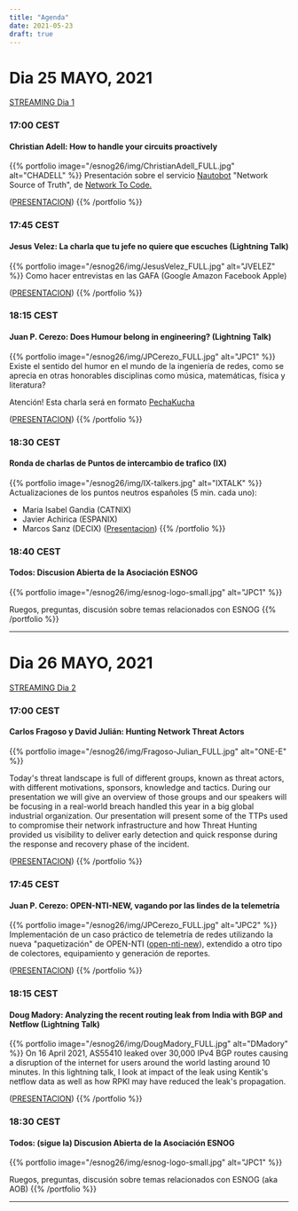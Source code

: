 ```yaml
---
title: "Agenda"
date: 2021-05-23
draft: true 
---
```


# Dia 25 MAYO, 2021 
[STREAMING Dia 1](https://www.youtube.com/watch?v=NkXQnbicy8w)
### 17:00 CEST
#### Christian Adell: How to handle your circuits proactively
{{% portfolio image="/esnog26/img/ChristianAdell_FULL.jpg" alt="CHADELL" %}}
Presentación sobre el servicio [Nautobot](https://www.networktocode.com/nautobot/) "Network Source of Truth", de [Network To Code.](https://www.networktocode.com)

([PRESENTACION](/esnog26/archivos/nautobot-ESNOG26.pdf))
{{% /portfolio %}}  

### 17:45 CEST
#### Jesus Velez: La charla que tu jefe no quiere que escuches (Lightning Talk)
{{% portfolio image="/esnog26/img/JesusVelez_FULL.jpg" alt="JVELEZ" %}}
Como hacer entrevistas en las GAFA (Google Amazon Facebook Apple)

([PRESENTACION](/esnog26/archivos/ESNOG26_FAANG.pdf))
{{% /portfolio %}}  

### 18:15 CEST
#### Juan P. Cerezo: Does Humour belong in engineering? (Lightning Talk) 
{{% portfolio image="/esnog26/img/JPCerezo_FULL.jpg" alt="JPC1" %}}
Existe el sentido del humor en el mundo de la ingeniería de redes, como se aprecia en otras honorables disciplinas como música, matemáticas, física y literatura?

Atención! Esta charla será en formato [PechaKucha](https://en.wikipedia.org/wiki/PechaKucha)

([PRESENTACION](/esnog26/archivos/pk_JPC_ESNOG26.pdf))
{{% /portfolio %}}  

### 18:30 CEST
#### Ronda de charlas de Puntos de intercambio de trafico (IX) 
{{% portfolio image="/esnog26/img/IX-talkers.jpg" alt="IXTALK" %}}
Actualizaciones de los puntos neutros españoles (5 min. cada uno):
- Maria Isabel Gandia (CATNIX)
- Javier Achirica (ESPANIX)
- Marcos Sanz (DECIX) ([Presentacion](/esnog26/archivos/Sanz-20210525-esnog.pdf))
{{% /portfolio %}}  

### 18:40 CEST
#### Todos: Discusion Abierta de la Asociación ESNOG
{{% portfolio image="/esnog26/img/esnog-logo-small.jpg" alt="JPC1" %}}

Ruegos, preguntas, discusión sobre temas relacionados con ESNOG
{{% /portfolio %}}  

---------------------------

# Dia 26 MAYO, 2021
[STREAMING Dia 2](https://www.youtube.com/watch?v=YSY3FCoMeDU)
### 17:00 CEST
#### Carlos Fragoso y David Julián: Hunting Network Threat Actors 
{{% portfolio image="/esnog26/img/Fragoso-Julian_FULL.jpg" alt="ONE-E" %}}

Today's threat landscape is full of different groups, known as threat actors, with different motivations, sponsors, knowledge and tactics. During our presentation we will give an overview of those groups and our speakers will be focusing in a real-world breach handled this year in a big global industrial organization. Our presentation will present some of the TTPs used to compromise their network infrastructure and how Threat Hunting provided us visibility to deliver early detection and quick response during the response and recovery phase of the incident.

([PRESENTACION](/esnog26/archivos/ONE-e-ESNOG26.pdf))
{{% /portfolio %}}  

### 17:45 CEST
#### Juan P. Cerezo: OPEN-NTI-NEW, vagando por las lindes de la telemetría 
{{% portfolio image="/esnog26/img/JPCerezo_FULL.jpg" alt="JPC2" %}}
Implementación de un caso práctico de telemetría de redes utilizando la nueva "paquetización" de OPEN-NTI ([open-nti-new](https://github.com/psagrera/open-nti-new)), extendido a otro tipo de colectores, equipamiento y generación de reportes.

([PRESENTACION](/esnog26/archivos/open-nti-new-ESNOG26.pdf))
{{% /portfolio %}}  

### 18:15 CEST 
#### Doug Madory: Analyzing the recent routing leak from India with BGP and Netflow (Lightning Talk)
{{% portfolio image="/esnog26/img/DougMadory_FULL.jpg" alt="DMadory" %}}
On 16 April 2021, AS55410 leaked over 30,000 IPv4 BGP routes causing a disruption of the internet for users around the world lasting around 10 minutes. In this lightning talk, I look at impact of the leak using Kentik's netflow data as well as how RPKI may have reduced the leak's propagation.

([PRESENTACION](/esnog26/archivos/dougmadory_BGP_leak_ESNOG.pdf))
{{% /portfolio %}}  

### 18:30 CEST 
#### Todos: (sigue la) Discusion Abierta de la Asociación ESNOG
{{% portfolio image="/esnog26/img/esnog-logo-small.jpg" alt="JPC1" %}}

Ruegos, preguntas, discusión sobre temas relacionados con ESNOG (aka AOB)
{{% /portfolio %}}  

---------------------------

